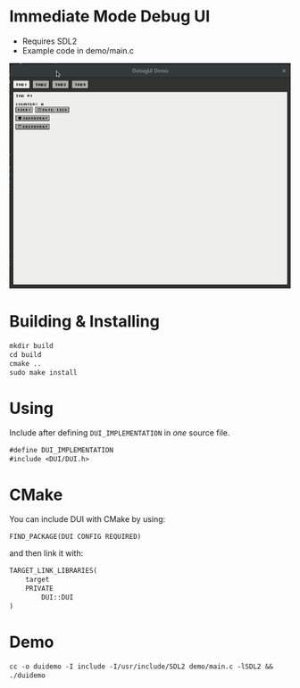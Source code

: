 # Immediate Mode Debug UI

* Requires SDL2
* Example code in demo/main.c

![Demo GIF](images/demo.gif)

# Building & Installing

```
mkdir build
cd build
cmake ..
sudo make install
```

# Using

Include after defining `DUI_IMPLEMENTATION` in *one* source file.

```
#define DUI_IMPLEMENTATION
#include <DUI/DUI.h>
```

# CMake

You can include DUI with CMake by using:

```
FIND_PACKAGE(DUI CONFIG REQUIRED)
```

and then link it with:

```
TARGET_LINK_LIBRARIES(
    target
    PRIVATE
        DUI::DUI
)
```

# Demo

```
cc -o duidemo -I include -I/usr/include/SDL2 demo/main.c -lSDL2 && ./duidemo
```